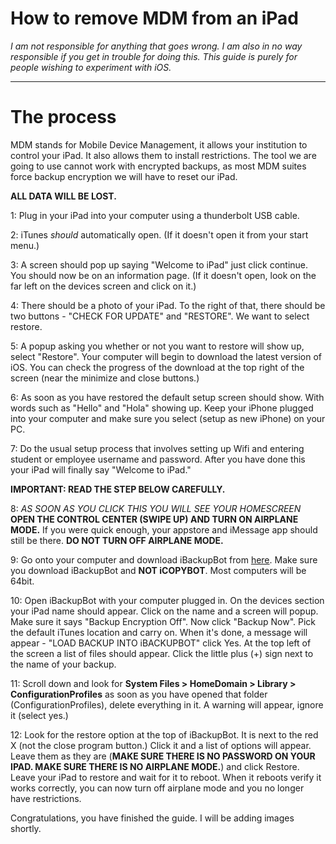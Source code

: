 # How to remove MDM from an iPad
*I am not responsible for anything that goes wrong. I am also in no way responsible if you get in trouble for doing this. This guide is purely for people wishing to experiment with iOS.*

***

# The process

MDM stands for Mobile Device Management, it allows your institution to control your iPad. It also allows them to install restrictions.
The tool we are going to use cannot work with encrypted backups, as most MDM suites force backup encryption we will have to reset our iPad.

**ALL DATA WILL BE LOST.**

1: Plug in your iPad into your computer using a thunderbolt USB cable.

2: iTunes *should* automatically open. (If it doesn't open it from your start menu.)

3: A screen should pop up saying "Welcome to iPad" just click continue. You should now be on an information page. (If it doesn't open,
look on the far left on the devices screen and click on it.)

4: There should be a photo of your iPad. To the right of that, there should be two buttons - "CHECK FOR UPDATE" and "RESTORE". We want to select restore.

5: A popup asking you whether or not you want to restore will show up, select "Restore". Your computer will begin to download the latest version of iOS. You can check the progress of the download at the top right of the screen (near the minimize and close buttons.)

6: As soon as you have restored the default setup screen should show. With words such as "Hello" and "Hola" showing up. Keep your iPhone plugged into your computer and make sure you select (setup as new iPhone) on your PC.

7: Do the usual setup process that involves setting up Wifi and entering student or employee username and password. After you have done this your iPad will finally say "Welcome to iPad."

**IMPORTANT: READ THE STEP BELOW CAREFULLY.**

8: *AS SOON AS YOU CLICK THIS YOU WILL SEE YOUR HOMESCREEN* **OPEN THE CONTROL CENTER (SWIPE UP) AND TURN ON AIRPLANE MODE.** If you were quick enough, your appstore and iMessage app should still be there. **DO NOT TURN OFF AIRPLANE MODE.**

9: Go onto your computer and download iBackupBot from [here](http://www.icopybot.com/download.htm). Make sure you download iBackupBot and **NOT iCOPYBOT**. Most computers will be 64bit.

10: Open iBackupBot with your computer plugged in. On the devices section your iPad name should appear. Click on the name and a screen will popup. Make sure it says "Backup Encryption Off". Now click "Backup Now". Pick the default iTunes location and carry on. When it's done, a message will appear - "LOAD BACKUP INTO iBACKUPBOT" click Yes. At the top left of the screen a list of files should appear. Click the little plus (+) sign next to the name of your backup.

11: Scroll down and look for **System Files > HomeDomain > Library > ConfigurationProfiles** as soon as you have opened that folder (ConfigurationProfiles), delete everything in it. A warning will appear, ignore it (select yes.)

12: Look for the restore option at the top of iBackupBot. It is next to the red X (not the close program button.) Click it and a list of options will appear. Leave them as they are (**MAKE SURE THERE IS NO PASSWORD ON YOUR IPAD. MAKE SURE THERE IS NO AIRPLANE MODE.**) and click Restore. Leave your iPad to restore and wait for it to reboot. When it reboots verify it works correctly, you can now turn off airplane mode and you no longer have restrictions.

Congratulations, you have finished the guide. I will be adding images shortly.
